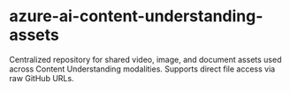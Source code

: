# azure-ai-content-understanding-assets
Centralized repository for shared video, image, and document assets used across Content Understanding modalities. Supports direct file access via raw GitHub URLs.
